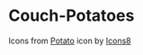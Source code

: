 # Couch-Potatoes




Icons from <a target="_blank" href="https://icons8.com/icon/70506/potato">Potato</a> icon by <a target="_blank" href="https://icons8.com">Icons8</a>